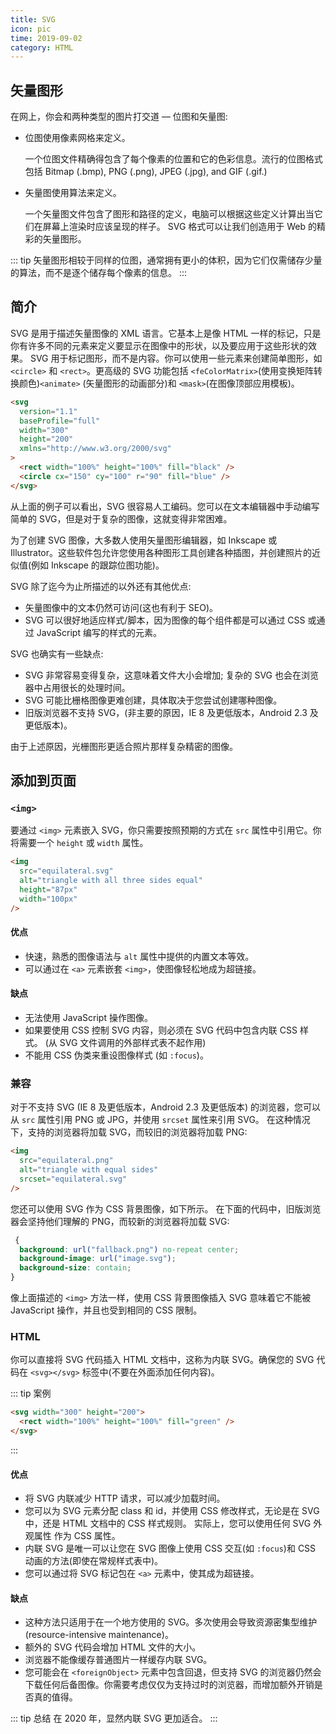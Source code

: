 ```yaml
---
title: SVG
icon: pic
time: 2019-09-02
category: HTML
---
```


## 矢量图形

在网上，你会和两种类型的图片打交道 — 位图和矢量图:

- 位图使用像素网格来定义。

  一个位图文件精确得包含了每个像素的位置和它的色彩信息。流行的位图格式包括 Bitmap (.bmp), PNG (.png), JPEG (.jpg), and GIF (.gif.)

- 矢量图使用算法来定义。

  一个矢量图文件包含了图形和路径的定义，电脑可以根据这些定义计算出当它们在屏幕上渲染时应该呈现的样子。 SVG 格式可以让我们创造用于 Web 的精彩的矢量图形。

::: tip
矢量图形相较于同样的位图，通常拥有更小的体积，因为它们仅需储存少量的算法，而不是逐个储存每个像素的信息。
:::

## 简介

SVG 是用于描述矢量图像的 XML 语言。它基本上是像 HTML 一样的标记，只是你有许多不同的元素来定义要显示在图像中的形状，以及要应用于这些形状的效果。 SVG 用于标记图形，而不是内容。你可以使用一些元素来创建简单图形，如 `<circle>` 和 `<rect>`。更高级的 SVG 功能包括 `<feColorMatrix>`(使用变换矩阵转换颜色)`<animate>` (矢量图形的动画部分)和 `<mask>`(在图像顶部应用模板)。

```html
<svg
  version="1.1"
  baseProfile="full"
  width="300"
  height="200"
  xmlns="http://www.w3.org/2000/svg"
>
  <rect width="100%" height="100%" fill="black" />
  <circle cx="150" cy="100" r="90" fill="blue" />
</svg>
```

从上面的例子可以看出，SVG 很容易人工编码。您可以在文本编辑器中手动编写简单的 SVG，但是对于复杂的图像，这就变得非常困难。

为了创建 SVG 图像，大多数人使用矢量图形编辑器，如 Inkscape 或 Illustrator。这些软件包允许您使用各种图形工具创建各种插图，并创建照片的近似值(例如 Inkscape 的跟踪位图功能)。

SVG 除了迄今为止所描述的以外还有其他优点:

- 矢量图像中的文本仍然可访问(这也有利于 SEO)。
- SVG 可以很好地适应样式/脚本，因为图像的每个组件都是可以通过 CSS 或通过 JavaScript 编写的样式的元素。

SVG 也确实有一些缺点:

- SVG 非常容易变得复杂，这意味着文件大小会增加; 复杂的 SVG 也会在浏览器中占用很长的处理时间。
- SVG 可能比栅格图像更难创建，具体取决于您尝试创建哪种图像。
- 旧版浏览器不支持 SVG，(非主要的原因，IE 8 及更低版本，Android 2.3 及更低版本)。

由于上述原因，光栅图形更适合照片那样复杂精密的图像。

## 添加到页面

### `<img>`

要通过 `<img>` 元素嵌入 SVG，你只需要按照预期的方式在 `src` 属性中引用它。你将需要一个 `height` 或 `width` 属性。

```html
<img
  src="equilateral.svg"
  alt="triangle with all three sides equal"
  height="87px"
  width="100px"
/>
```

#### 优点

- 快速，熟悉的图像语法与 `alt` 属性中提供的内置文本等效。
- 可以通过在 `<a>` 元素嵌套 `<img>`，使图像轻松地成为超链接。

#### 缺点

- 无法使用 JavaScript 操作图像。
- 如果要使用 CSS 控制 SVG 内容，则必须在 SVG 代码中包含内联 CSS 样式。 (从 SVG 文件调用的外部样式表不起作用)
- 不能用 CSS 伪类来重设图像样式 (如 `:focus`)。

### 兼容

对于不支持 SVG (IE 8 及更低版本，Android 2.3 及更低版本) 的浏览器，您可以从 `src` 属性引用 PNG 或 JPG，并使用 `srcset` 属性来引用 SVG。 在这种情况下，支持的浏览器将加载 SVG，而较旧的浏览器将加载 PNG:

```html
<img
  src="equilateral.png"
  alt="triangle with equal sides"
  srcset="equilateral.svg"
/>
```

您还可以使用 SVG 作为 CSS 背景图像，如下所示。 在下面的代码中，旧版浏览器会坚持他们理解的 PNG，而较新的浏览器将加载 SVG:

```css
 {
  background: url("fallback.png") no-repeat center;
  background-image: url("image.svg");
  background-size: contain;
}
```

像上面描述的 `<img>` 方法一样，使用 CSS 背景图像插入 SVG 意味着它不能被 JavaScript 操作，并且也受到相同的 CSS 限制。

### HTML

你可以直接将 SVG 代码插入 HTML 文档中，这称为内联 SVG。确保您的 SVG 代码在 `<svg></svg>` 标签中(不要在外面添加任何内容)。

::: tip 案例

```html
<svg width="300" height="200">
  <rect width="100%" height="100%" fill="green" />
</svg>
```

:::

#### 优点

- 将 SVG 内联减少 HTTP 请求，可以减少加载时间。
- 您可以为 SVG 元素分配 class 和 id，并使用 CSS 修改样式，无论是在 SVG 中，还是 HTML 文档中的 CSS 样式规则。 实际上，您可以使用任何 SVG 外观属性 作为 CSS 属性。
- 内联 SVG 是唯一可以让您在 SVG 图像上使用 CSS 交互(如 `:focus`)和 CSS 动画的方法(即使在常规样式表中)。
- 您可以通过将 SVG 标记包在 `<a>` 元素中，使其成为超链接。

#### 缺点

- 这种方法只适用于在一个地方使用的 SVG。多次使用会导致资源密集型维护(resource-intensive maintenance)。
- 额外的 SVG 代码会增加 HTML 文件的大小。
- 浏览器不能像缓存普通图片一样缓存内联 SVG。
- 您可能会在 `<foreignObject>` 元素中包含回退，但支持 SVG 的浏览器仍然会下载任何后备图像。你需要考虑仅仅为支持过时的浏览器，而增加额外开销是否真的值得。

::: tip 总结
在 2020 年，显然内联 SVG 更加适合。
:::
